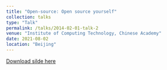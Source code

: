 ```yaml
---
title: "Open-source: Open source yourself"
collection: talks
type: "Talk"
permalink: /talks/2014-02-01-talk-2
venue: "Institute of Computing Technology, Chinese Academy"
date: 2021-08-02
location: "Beijing"
---
```


[Download silde here](https://docs.google.com/presentation/d/1slOX0JeNf1la_Zw6jF1nXUteH0OFKMmf/edit#slide=id.p1)


